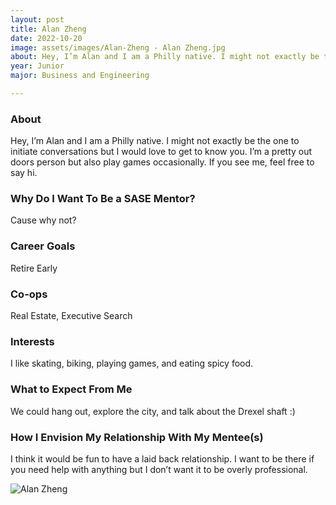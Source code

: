 ```yaml
---
layout: post
title: Alan Zheng 
date: 2022-10-20
image: assets/images/Alan-Zheng - Alan Zheng.jpg
about: Hey, I’m Alan and I am a Philly native. I might not exactly be the one to initiate conversations but I would love to get to know you. I’m a pretty out doors person but also play games occasionally. If you see me, feel free to say hi.
year: Junior
major: Business and Engineering

---
```


### About

Hey, I’m Alan and I am a Philly native. I might not exactly be the one to initiate conversations but I would love to get to know you. I’m a pretty out doors person but also play games occasionally. If you see me, feel free to say hi.

### Why Do I Want To Be a SASE Mentor?

Cause why not?

### Career Goals

Retire Early

### Co-ops

Real Estate, Executive Search

### Interests

I like skating, biking, playing games, and eating spicy food.

### What to Expect From Me

We could hang out, explore the city, and talk about the Drexel shaft :)

### How I Envision My Relationship With My Mentee(s) 

I think it would be fun to have a laid back relationship. I want to be there if you need help with anything but I don’t want it to be overly professional. 

<div class="text-center my-5">
    <img src="https://sase-drexel.github.io/mentorship-2021/assets/images/Alan-Zheng.jpg" alt="Alan Zheng" class="rounded post-img" />
</div>
